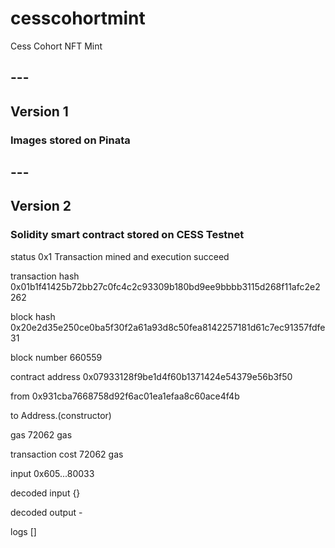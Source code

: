 # cesscohortmint
Cess Cohort NFT Mint
## ---
## Version 1
### Images stored on Pinata
## ---
## Version 2
### Solidity smart contract stored on CESS Testnet
status 0x1 Transaction mined and execution succeed

transaction hash 0x01b1f41425b72bb27c0fc4c2c93309b180bd9ee9bbbb3115d268f11afc2e2262

block hash 0x20e2d35e250ce0ba5f30f2a61a93d8c50fea8142257181d61c7ec91357fdfe31

block number 660559

contract address 0x07933128f9be1d4f60b1371424e54379e56b3f50

from 0x931cba7668758d92f6ac01ea1efaa8c60ace4f4b

to Address.(constructor)

gas 72062 gas

transaction cost 72062 gas 

input 0x605...80033

decoded input {}

decoded output  - 

logs []
